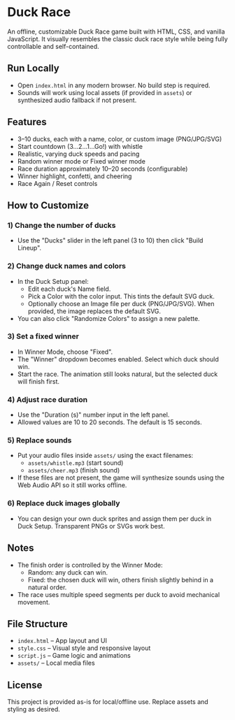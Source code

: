 # Duck Race

An offline, customizable Duck Race game built with HTML, CSS, and vanilla JavaScript. It visually resembles the classic duck race style while being fully controllable and self-contained.

## Run Locally

- Open `index.html` in any modern browser. No build step is required.
- Sounds will work using local assets (if provided in `assets`) or synthesized audio fallback if not present.

## Features

- 3–10 ducks, each with a name, color, or custom image (PNG/JPG/SVG)
- Start countdown (3…2…1…Go!) with whistle
- Realistic, varying duck speeds and pacing
- Random winner mode or Fixed winner mode
- Race duration approximately 10–20 seconds (configurable)
- Winner highlight, confetti, and cheering
- Race Again / Reset controls

## How to Customize

### 1) Change the number of ducks

- Use the "Ducks" slider in the left panel (3 to 10) then click "Build Lineup".

### 2) Change duck names and colors

- In the Duck Setup panel:
  - Edit each duck's Name field.
  - Pick a Color with the color input. This tints the default SVG duck.
  - Optionally choose an Image file per duck (PNG/JPG/SVG). When provided, the image replaces the default SVG.
- You can also click "Randomize Colors" to assign a new palette.

### 3) Set a fixed winner

- In Winner Mode, choose "Fixed".
- The "Winner" dropdown becomes enabled. Select which duck should win.
- Start the race. The animation still looks natural, but the selected duck will finish first.

### 4) Adjust race duration

- Use the "Duration (s)" number input in the left panel.
- Allowed values are 10 to 20 seconds. The default is 15 seconds.

### 5) Replace sounds

- Put your audio files inside `assets/` using the exact filenames:
  - `assets/whistle.mp3` (start sound)
  - `assets/cheer.mp3` (finish sound)
- If these files are not present, the game will synthesize sounds using the Web Audio API so it still works offline.

### 6) Replace duck images globally

- You can design your own duck sprites and assign them per duck in Duck Setup. Transparent PNGs or SVGs work best.

## Notes

- The finish order is controlled by the Winner Mode:
  - Random: any duck can win.
  - Fixed: the chosen duck will win, others finish slightly behind in a natural order.
- The race uses multiple speed segments per duck to avoid mechanical movement.

## File Structure

- `index.html` – App layout and UI
- `style.css` – Visual style and responsive layout
- `script.js` – Game logic and animations
- `assets/` – Local media files

## License

This project is provided as-is for local/offline use. Replace assets and styling as desired.
